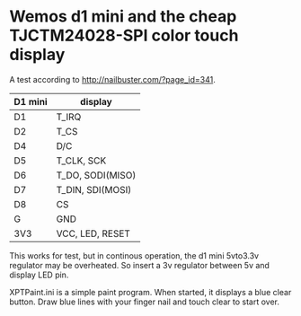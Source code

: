 # Wemos d1 mini and the cheap TJCTM24028-SPI color touch display

A test according to http://nailbuster.com/?page_id=341.

| D1 mini | display |
| ------- | ------- |
| D1 | T_IRQ |
| D2 | T_CS |
| D4 | D/C |
| D5 | T_CLK, SCK |
| D6 | T_DO, SODI(MISO) |
| D7 | T_DIN, SDI(MOSI) |
| D8 | CS |
| G | GND |
| 3V3 | VCC, LED, RESET |

This works for test, but in continous operation, the d1 mini 5vto3.3v regulator may be overheated. So insert a 3v regulator between 5v and display LED pin.

XPTPaint.ini is a simple paint program. When started, it displays a blue clear button. Draw blue lines with your finger nail and touch clear to start over.

